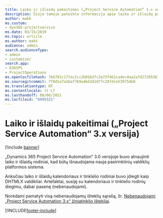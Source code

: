 ```yaml
---
title: Laiko ir išlaidų pakeitimai („Project Service Automation“ 3.x versija)
description: Šioje temoje pateikta informacija apie laiko ir išlaidų pakeitimus sprendime.
author: makk
ms.custom:
- dyn365-projectservice
ms.date: 03/15/2019
ms.topic: article
ms.author: makk
audience: admin
search.audienceType:
- admin
- customizer
search.app:
- D365PS
- ProjectOperations
ms.openlocfilehash: 7b8781c177ac2cc2b01b3fc3a73f461cadec4aa2a7d27205361bd6681994c240
ms.sourcegitcommit: 7f8d1e7a16af769adb43d1877c28fdce53975db8
ms.translationtype: HT
ms.contentlocale: lt-LT
ms.lasthandoff: 08/06/2021
ms.locfileid: "6995321"
---
```

# <a name="time-and-expense-changes-project-service-automation-3x"></a>Laiko ir išlaidų pakeitimai („Project Service Automation“ 3.x versija)

[!include [banner](../../includes/psa-now-project-operations.md)]

„Dynamics 365 Project Service Automation“ 3.0 versijoje buvo atnaujinti laiko ir išlaidų rodiniai, kad būtų išnaudojama nauja pasirinktinių valdiklių platformos sistema.

Anksčiau laiko ir išlaidų kalendoriaus ir tinklelio rodiniai buvo įdiegti kaip DHTMLX valdikliai. Artefaktai, susiję su kalendoriaus ir tinklelio rodinių diegimu, dabar pasenę (nebenaudojami).

Norėdami pamatyti visą nebenaudojamų išteklių sąrašą, žr. [Nebenaudojami „Project Service Automation 3.x“ žiniatinklio ištekliai](web-resources-deprecated-v3.x.md).


[!INCLUDE[footer-include](../../includes/footer-banner.md)]
